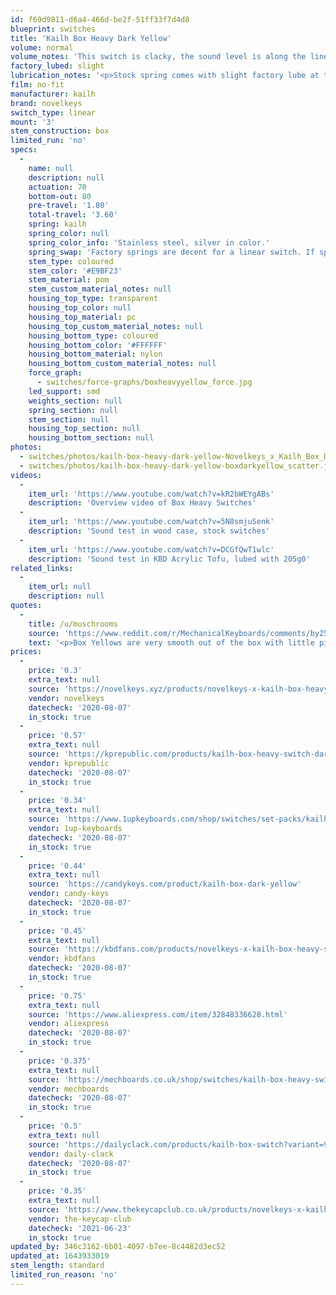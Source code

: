 ```yaml
---
id: f69d9811-d6a4-466d-be2f-51ff33f7d4d8
blueprint: switches
title: 'Kailh Box Heavy Dark Yellow'
volume: normal
volume_notes: 'This switch is clacky, the sound level is along the lines of most average budget linears (i.e. Gateron Yellows) but without as much of the scratch.'
factory_lubed: slight
lubrication_notes: '<p>Stock spring comes with slight factory lube at the bottom of the spring and a slight bit on the legs. However, there&#8217;s still a bit of spring ping and a slight bit of scratchiness. Both of these qualities can be solved with Krytox 205g0 and/or GPL 105. Otherwise, it&#8217;s a fairly smooth stock switch.</p>'
film: no-fit
manufacturer: kailh
brand: novelkeys
switch_type: linear
mount: '3'
stem_construction: box
limited_run: 'no'
specs:
  -
    name: null
    description: null
    actuation: 70
    bottom-out: 80
    pre-travel: '1.80'
    total-travel: '3.60'
    spring: kailh
    spring_color: null
    spring_color_info: 'Stainless steel, silver in color.'
    spring_swap: 'Factory springs are decent for a linear switch. If spring swapping it should be noted this is a Kailh Box spring.'
    stem_type: coloured
    stem_color: '#E9BF23'
    stem_material: pom
    stem_custom_material_notes: null
    housing_top_type: transparent
    housing_top_color: null
    housing_top_material: pc
    housing_top_custom_material_notes: null
    housing_bottom_type: coloured
    housing_bottom_color: '#FFFFFF'
    housing_bottom_material: nylon
    housing_bottom_custom_material_notes: null
    force_graph:
      - switches/force-graphs/boxheavyyellow_force.jpg
    led_support: smd
    weights_section: null
    spring_section: null
    stem_section: null
    housing_top_section: null
    housing_bottom_section: null
photos:
  - switches/photos/kailh-box-heavy-dark-yellow-Novelkeys_x_Kailh_Box_Dark_Yellow_1024x1024@2x.jpg
  - switches/photos/kailh-box-heavy-dark-yellow-boxdarkyellow_scatter.jpg
videos:
  -
    item_url: 'https://www.youtube.com/watch?v=kR2bWEYgABs'
    description: 'Overview video of Box Heavy Switches'
  -
    item_url: 'https://www.youtube.com/watch?v=5N8smjuSenk'
    description: 'Sound test in wood case, stock switches'
  -
    item_url: 'https://www.youtube.com/watch?v=DCGfQwT1wlc'
    description: 'Sound test in KBD Acrylic Tofu, lubed with 205g0'
related_links:
  -
    item_url: null
    description: null
quotes:
  -
    title: /u/muschrooms
    source: 'https://www.reddit.com/r/MechanicalKeyboards/comments/by25m6/kailh_box_dark_yellow_switches/eqclork?utm_source=share&utm_medium=web2x'
    text: '<p>Box Yellows are very smooth out of the box with little ping. Due to their linearity, you can&#8217;t easily tell when they&#8217;ve actuated unless you bottom out, which combined with their spring weight, can get fatiguing over time. They can have a nice muted &#8216;pop&#8217; ey sound. They feel heavier than Clears unless you train yourself not to bottom out.</p>'
prices:
  -
    price: '0.3'
    extra_text: null
    source: 'https://novelkeys.xyz/products/novelkeys-x-kailh-box-heavy-switches?variant=3747940007976'
    vendor: novelkeys
    datecheck: '2020-08-07'
    in_stock: true
  -
    price: '0.57'
    extra_text: null
    source: 'https://kprepublic.com/products/kailh-box-heavy-switch-dark-yellow-burnt-orange-pale-blue-rgb-smd-switches-dustproof-switch-for-mechanical-keyboard-ip56-mx-1-px-48-switches?variant=9280911376428'
    vendor: kprepublic
    datecheck: '2020-08-07'
    in_stock: true
  -
    price: '0.34'
    extra_text: null
    source: 'https://www.1upkeyboards.com/shop/switches/set-packs/kailh-box-heavy-switches/'
    vendor: 1up-keyboards
    datecheck: '2020-08-07'
    in_stock: true
  -
    price: '0.44'
    extra_text: null
    source: 'https://candykeys.com/product/kailh-box-dark-yellow'
    vendor: candy-keys
    datecheck: '2020-08-07'
    in_stock: true
  -
    price: '0.45'
    extra_text: null
    source: 'https://kbdfans.com/products/novelkeys-x-kailh-box-heavy-switches-10pcs'
    vendor: kbdfans
    datecheck: '2020-08-07'
    in_stock: true
  -
    price: '0.75'
    extra_text: null
    source: 'https://www.aliexpress.com/item/32848336628.html'
    vendor: aliexpress
    datecheck: '2020-08-07'
    in_stock: true
  -
    price: '0.375'
    extra_text: null
    source: 'https://mechboards.co.uk/shop/switches/kailh-box-heavy-switches/'
    vendor: mechboards
    datecheck: '2020-08-07'
    in_stock: true
  -
    price: '0.5'
    extra_text: null
    source: 'https://dailyclack.com/products/kailh-box-switch?variant=9946278363178'
    vendor: daily-clack
    datecheck: '2020-08-07'
    in_stock: true
  -
    price: '0.35'
    extra_text: null
    source: 'https://www.thekeycapclub.co.uk/products/novelkeys-x-kailh-box-heavy-switches'
    vendor: the-keycap-club
    datecheck: '2021-06-23'
    in_stock: true
updated_by: 346c3162-6b01-4097-b7ee-8c4482d3ec52
updated_at: 1643933019
stem_length: standard
limited_run_reason: 'no'
---
```

